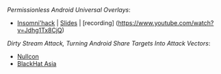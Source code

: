 
*Permissionless Android Universal Overlays*:
- [Insomni'hack](https://insomnihack.ch/talks-2023/#UPTDUW) | [Slides](https://github.com/Ch0pin/conferences/blob/main/2023/Android_Universal_Overlays%20(Insomnihack).pptx) | [recording] (https://www.youtube.com/watch?v=Jdhg1Tx8CjQ)

*Dirty Stream Attack, Turning Android Share Targets Into Attack Vectors*:
- [Nullcon](https://nullcon.net/berlin-2023/dirty-stream-attack)
- [BlackHat Asia](https://www.blackhat.com/asia-23/briefings/schedule/index.html#dirty-stream-attack-turning-android-share-targets-into-attack-vectors-30234)
